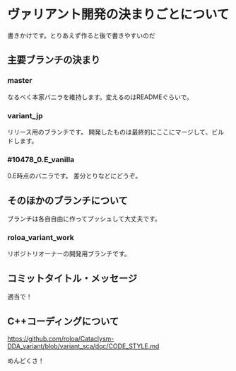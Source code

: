 
# ヴァリアント開発の決まりごとについて

書きかけです。とりあえず作ると後で書きやすいのだ

## 主要ブランチの決まり

### master

なるべく本家バニラを維持します。変えるのはREADMEぐらいで。

### variant_jp

リリース用のブランチです。
開発したものは最終的にここにマージして、ビルドします。

### #10478_0.E_vanilla

0.E時点のバニラです。
差分とりなどにどうぞ。

## そのほかのブランチについて

ブランチは各自自由に作ってプッシュして大丈夫です。

### roloa_variant_work

リポジトリオーナーの開発用ブランチです。

## コミットタイトル・メッセージ

適当で！

## C++コーディングについて

https://github.com/roloa/Cataclysm-DDA_variant/blob/variant_sca/doc/CODE_STYLE.md

めんどくさ！


